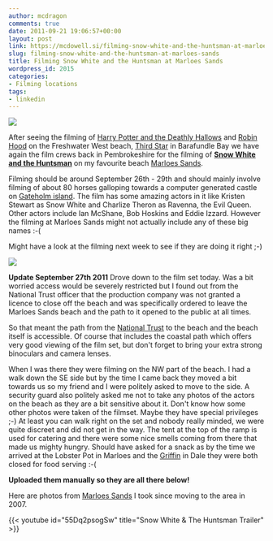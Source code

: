 ```yaml
---
author: mcdragon
comments: true
date: 2011-09-21 19:06:57+00:00
layout: post
link: https://mcdowell.si/filming-snow-white-and-the-huntsman-at-marloes-sands-2015.html
slug: filming-snow-white-and-the-huntsman-at-marloes-sands
title: Filming Snow White and the Huntsman at Marloes Sands
wordpress_id: 2015
categories:
- Filming locations
tags:
- linkedin
---
```


![](https://img.mcdowell.si/2011/09/marloes_sands_1-1.jpg)

After seeing the filming of [Harry Potter and the Deathly Hallows](http://en.wikipedia.org/wiki/Harry_Potter_%28film_series%29#Harry_Potter_and_the_Deathly_Hallows_.E2.80.93_Part_2_.282011.29) and [Robin Hood](https://mcdowell.si/robin-hood-filmset-freshwater-west-on-june-23rd-1296.html) on the Freshwater West beach, [Third Star](http://en.wikipedia.org/wiki/Third_Star) in Barafundle Bay we have again the film crews back in Pembrokeshire for the filming of [**Snow White and the Huntsman**](http://en.wikipedia.org/wiki/Snow_White_and_the_Huntsman) on my favourite beach [Marloes Sands](http://en.wikipedia.org/wiki/Marloes_Sands).

Filming should be around September 26th - 29th and should mainly involve filming of about 80 horses galloping towards a computer generated castle on [Gateholm island](http://en.wikipedia.org/wiki/Gateholm). The film has some amazing actors in it like Kristen Stewart as Snow White and Charlize Theron as Ravenna, the Evil Queen. Other actors include Ian McShane, Bob Hoskins and Eddie Izzard. However the filming at Marloes Sands might not actually include any of these big names :-(

Might have a look at the filming next week to see if they are doing it right ;-)

![](https://img.mcdowell.si/2011/09/IMG_1715-1.jpg)

**Update September 27th 2011**
Drove down to the film set today. Was a bit worried access would be severely restricted but I found out from the National Trust officer that the production company was not granted a licence to close off the beach and was specifically ordered to leave the Marloes Sands beach and the path to it opened to the public at all times.

So that meant the path from the [National Trust](http://www.nationaltrust.org.uk/) to the beach and the beach itself is accessible. Of course that includes the coastal path which offers very good viewing of the film set, but don't forget to bring your extra strong binoculars and camera lenses.

When I was there they were filming on the NW part of the beach. I had a walk down the SE side but by the time I came back they moved a bit towards us so my friend and I were politely asked to move to the side. A security guard also politely asked me not to take any photos of the actors on the beach as they are a bit sensitive about it. Don't know how some other photos were taken of the filmset. Maybe they have special privileges ;-) At least you can walk right on the set and nobody really minded, we were quite discreet and did not get in the way. The tent at the top of the ramp is used for catering and there were some nice smells coming from there that made us mighty hungry. Should have asked for a snack as by the time we arrived at the Lobster Pot in Marloes and the [Griffin](http://www.griffininndale.co.uk/) in Dale they were both closed for food serving :-(

**Uploaded them manually so they are all there below!**

Here are photos from [Marloes Sands](https://picasaweb.google.com/118260873153557016225/MarloesSands) I took since moving to the area in 2007.


{{< youtube id="55Dq2psogSw" title="Snow White & The Huntsman Trailer" >}}
